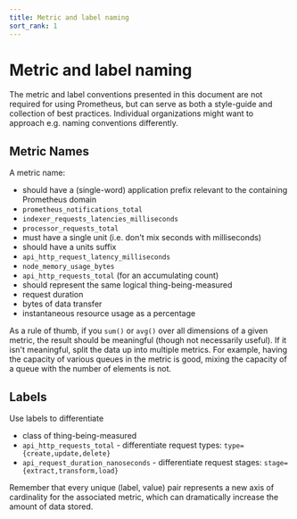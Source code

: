 ```yaml
---
title: Metric and label naming
sort_rank: 1
---
```


# Metric and label naming

The metric and label conventions presented in this document are not required
for using Prometheus, but can serve as both a style-guide and collection of
best practices. Individual organizations might want to approach e.g. naming
conventions differently.

## Metric Names

A metric name:

* should have a (single-word) application prefix relevant to the containing Prometheus domain
 * `prometheus_notifications_total`
 * `indexer_requests_latencies_milliseconds`
 * `processor_requests_total`
* must have a single unit (i.e. don't mix seconds with milliseconds)
* should have a units suffix
 * `api_http_request_latency_milliseconds`
 * `node_memory_usage_bytes`
 * `api_http_requests_total` (for an accumulating count)
* should represent the same logical thing-being-measured
 * request duration
 * bytes of data transfer
 * instantaneous resource usage as a percentage

As a rule of thumb, if you `sum()` or `avg()` over all dimensions of a given
metric, the result should be meaningful (though not necessarily useful). If it
isn't meaningful, split the data up into multiple metrics. For example, having
the capacity of various queues in the metric is good, mixing the capacity of a
queue with the number of elements is not.

## Labels

Use labels to differentiate

* class of thing-being-measured
 * `api_http_requests_total` - differentiate request types: `type={create,update,delete}`
 * `api_request_duration_nanoseconds` - differentiate request stages: `stage={extract,transform,load}`

Remember that every unique (label, value) pair represents a new axis of
cardinality for the associated metric, which can dramatically increase the
amount of data stored.


